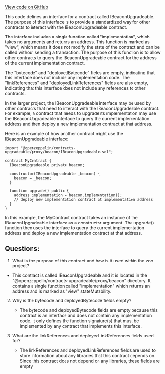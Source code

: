 [View code on GitHub](zoo-labs/zoo/blob/master/contracts/artifacts/@openzeppelin/contracts-upgradeable/proxy/beacon/IBeaconUpgradeable.sol/IBeaconUpgradeable.json)

This code defines an interface for a contract called IBeaconUpgradeable. The purpose of this interface is to provide a standardized way for other contracts to interact with the IBeaconUpgradeable contract. 

The interface includes a single function called "implementation", which takes no arguments and returns an address. This function is marked as "view", which means it does not modify the state of the contract and can be called without sending a transaction. The purpose of this function is to allow other contracts to query the IBeaconUpgradeable contract for the address of the current implementation contract. 

The "bytecode" and "deployedBytecode" fields are empty, indicating that this interface does not include any implementation code. The "linkReferences" and "deployedLinkReferences" fields are also empty, indicating that this interface does not include any references to other contracts. 

In the larger project, the IBeaconUpgradeable interface may be used by other contracts that need to interact with the IBeaconUpgradeable contract. For example, a contract that needs to upgrade its implementation may use the IBeaconUpgradeable interface to query the current implementation address and then deploy a new implementation contract at that address. 

Here is an example of how another contract might use the IBeaconUpgradeable interface:

```
import "@openzeppelin/contracts-upgradeable/proxy/beacon/IBeaconUpgradeable.sol";

contract MyContract {
  IBeaconUpgradeable private beacon;

  constructor(IBeaconUpgradeable _beacon) {
    beacon = _beacon;
  }

  function upgrade() public {
    address implementation = beacon.implementation();
    // deploy new implementation contract at implementation address
  }
}
```

In this example, the MyContract contract takes an instance of the IBeaconUpgradeable interface as a constructor argument. The upgrade() function then uses the interface to query the current implementation address and deploy a new implementation contract at that address.
## Questions: 
 1. What is the purpose of this contract and how is it used within the zoo project?
   - This contract is called IBeaconUpgradeable and it is located in the "@openzeppelin/contracts-upgradeable/proxy/beacon" directory. It contains a single function called "implementation" which returns an address and is marked as "view" stateMutability.
   
2. Why is the bytecode and deployedBytecode fields empty?
   - The bytecode and deployedBytecode fields are empty because this contract is an interface and does not contain any implementation code. It only defines the function signature(s) that must be implemented by any contract that implements this interface.
   
3. What are the linkReferences and deployedLinkReferences fields used for?
   - The linkReferences and deployedLinkReferences fields are used to store information about any libraries that this contract depends on. Since this contract does not depend on any libraries, these fields are empty.